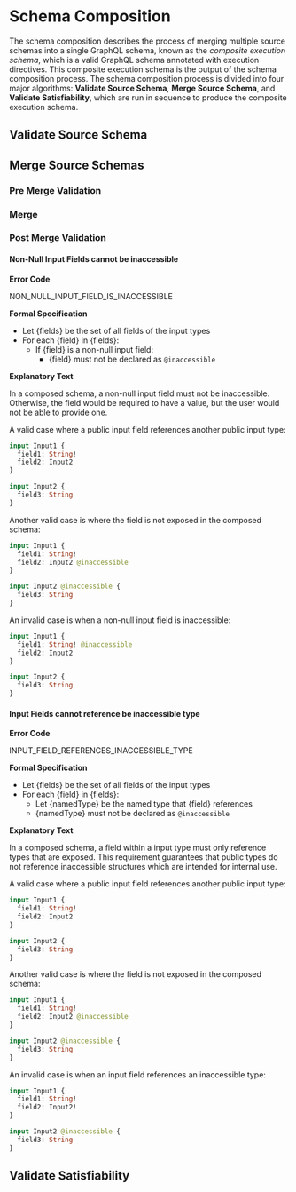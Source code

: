 # Schema Composition

The schema composition describes the process of merging multiple source schemas
into a single GraphQL schema, known as the _composite execution schema_, which
is a valid GraphQL schema annotated with execution directives. This composite
execution schema is the output of the schema composition process. The schema
composition process is divided into four major algorithms: **Validate Source
Schema**, **Merge Source Schema**, and **Validate Satisfiability**, which are
run in sequence to produce the composite execution schema.

## Validate Source Schema

## Merge Source Schemas

### Pre Merge Validation

### Merge

### Post Merge Validation

#### Non-Null Input Fields cannot be inaccessible 

**Error Code**

NON_NULL_INPUT_FIELD_IS_INACCESSIBLE

**Formal Specification**

- Let {fields} be the set of all fields of the input types
- For each {field} in {fields}:
  - If {field} is a non-null input field:
    - {field} must not be declared as `@inaccessible`

**Explanatory Text**

In a composed schema, a non-null input field must not be inaccessible. 
Otherwise, the field would be required to have a value, but the user would not be able to provide one.

A valid case where a public input field references another public input type:

```graphql example
input Input1 {
  field1: String!
  field2: Input2
}

input Input2 {
  field3: String
}
```

Another valid case is where the field is not exposed in the composed schema:

```graphql example
input Input1 {
  field1: String! 
  field2: Input2 @inaccessible
}

input Input2 @inaccessible {
  field3: String
}
```

An invalid case is when a non-null input field is inaccessible:

```graphql counter-example
input Input1 {
  field1: String! @inaccessible
  field2: Input2
}

input Input2 {
  field3: String
}
```

#### Input Fields cannot reference be inaccessible type

**Error Code**

INPUT_FIELD_REFERENCES_INACCESSIBLE_TYPE

**Formal Specification**

- Let {fields} be the set of all fields of the input types
- For each {field} in {fields}:
  - Let {namedType} be the named type that {field} references
  - {namedType} must not be declared as `@inaccessible`

**Explanatory Text**

In a composed schema, a field within a input type must only reference types that are exposed. 
This requirement guarantees that public types do not reference inaccessible structures which are intended for internal use.

A valid case where a public input field references another public input type:

```graphql example
input Input1 {
  field1: String!
  field2: Input2
}

input Input2 {
  field3: String
}
```

Another valid case is where the field is not exposed in the composed schema:

```graphql example
input Input1 {
  field1: String! 
  field2: Input2 @inaccessible
}

input Input2 @inaccessible {
  field3: String
}
```

An invalid case is when an input field references an inaccessible type:

```graphql counter-example
input Input1 {
  field1: String!
  field2: Input2!
}

input Input2 @inaccessible {
  field3: String
}
```

## Validate Satisfiability
